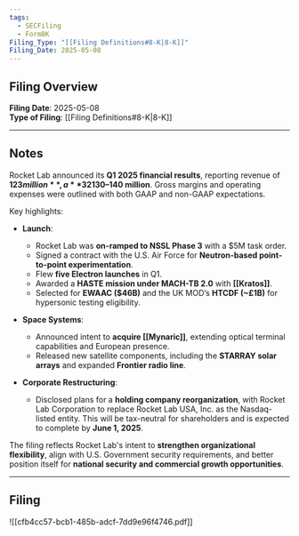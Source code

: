 ```yaml
---
tags:
  - SECFiling
  - Form8K
Filing_Type: "[[Filing Definitions#8-K|8-K]]"
Filing_Date: 2025-05-08
---
```

## Filing Overview

**Filing Date**: 2025-05-08  
**Type of Filing**: [[Filing Definitions#8-K|8-K]]  

---
## Notes

Rocket Lab announced its **Q1 2025 financial results**, reporting revenue of **$123 million**, a **32% year-over-year increase**, and provided **Q2 revenue guidance** in the range of **$130–140 million**. Gross margins and operating expenses were outlined with both GAAP and non-GAAP expectations.

Key highlights:

- **Launch**:  
  - Rocket Lab was **on-ramped to NSSL Phase 3** with a $5M task order.  
  - Signed a contract with the U.S. Air Force for **Neutron-based point-to-point experimentation**.  
  - Flew **five Electron launches** in Q1.  
  - Awarded a **HASTE mission under MACH-TB 2.0** with **[[Kratos]]**.  
  - Selected for **EWAAC ($46B)** and the UK MOD’s **HTCDF (~£1B)** for hypersonic testing eligibility.

- **Space Systems**:  
  - Announced intent to **acquire [[Mynaric]]**, extending optical terminal capabilities and European presence.  
  - Released new satellite components, including the **STARRAY solar arrays** and expanded **Frontier radio line**.

- **Corporate Restructuring**:  
  - Disclosed plans for a **holding company reorganization**, with Rocket Lab Corporation to replace Rocket Lab USA, Inc. as the Nasdaq-listed entity. This will be tax-neutral for shareholders and is expected to complete by **June 1, 2025**.

The filing reflects Rocket Lab's intent to **strengthen organizational flexibility**, align with U.S. Government security requirements, and better position itself for **national security and commercial growth opportunities**.

---
## Filing

![[cfb4cc57-bcb1-485b-adcf-7dd9e96f4746.pdf]]

